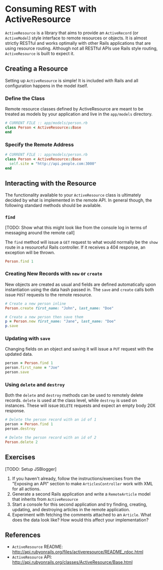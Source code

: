 # Consuming REST with ActiveResource

`ActiveResource` is a library that aims to provide an `ActiveRecord` (or `ActiveModel`) style interface to remote resources or objects. It is almost strictly RESTful and works optimally with other Rails applications that are using resource routing. Although not all RESTful APIs use Rails style routing, `ActiveResource` is built to expect it.

## Creating a Resource

Setting up `ActiveResource` is simple! It is included with Rails and all configuration happens in the model itself.

### Define the Class

Remote resource classes defined by ActiveResource are meant to be treated as models by your application and live in the `app/models` directory.

```ruby
# CURRENT FILE :: app/models/person.rb
class Person < ActiveResource::Base
end
```

### Specify the Remote Address

```ruby
# CURRENT FILE :: app/models/person.rb
class Person < ActiveResource::Base
  self.site = "http://api.people.com:3000"
end
```

## Interacting with the Resource

The functionality available to your `ActiveResource` class is ultimately decided by what is implemented in the remote API. In general though, the following standard methods should be available.

### `find`

[TODO: Show what this might look like from the console log in terms of messaging around the remote call]

The `find` method will issue a `GET` request to what would normally be the `show` route in a resourceful Rails controller. If it receives a 404 response, an exception will be thrown.

```ruby
Person.find 1
```

### Creating New Records with `new` or `create`

New objects are created as usual and fields are defined automatically upon instantiation using the data hash passed in. The `save` and `create` calls both issue `POST` requests to the remote resource.

```ruby
# Create a new person inline
Person.create first_name: "John", last_name: "Doe"

# Create a new person then save them
p = Person.new first_name: "Jane", last_name: "Doe"
p.save
```
### Updating with `save`

Changing fields on an object and saving it will issue a `PUT` request with the updated data.

```ruby
person = Person.find 1
person.first_name = "Joe"
person.save
```
### Using `delete` and `destroy`

Both the `delete` and `destroy` methods can be used to remotely delete records. `delete` is used at the class level, while `destroy` is used on instances. These will issue `DELETE` requests and expect an empty body 20X response.

```ruby
# Delete the person record with an id of 1
person = Person.find 1
person.destroy

# Delete the person record with an id of 2
Person.delete 2
```

## Exercises

[TODO: Setup JSBlogger]

1. If you haven't already, follow the instructions/exercises from the "Exposing an API" section to make `ArticlesController` work with XML for all actions.
2. Generate a second Rails application and write a `RemoteArticle` model that inherits from `ActiveResource`
3. Start a console for this second application and try finding, creating, updating, and destroying articles in the remote application.
4. Experiment with fetching the comments attached to an `Article`. What does the data look like? How would this affect your implementation?

## References

* `ActiveResource` README: http://api.rubyonrails.org/files/activeresource/README_rdoc.html
* `ActiveResource` API: http://api.rubyonrails.org/classes/ActiveResource/Base.html

